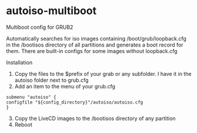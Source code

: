 # autoiso-multiboot
Multiboot config for GRUB2

Automatically searches for iso images containing /boot/grub/loopback.сfg in the /bootisos directory of all partitions and generates a boot record for them. 
There are built-in configs for some images without loopback.сfg

Installation
1. Copy the files to the $prefix of your grab or any subfolder. I have it in the autoiso folder next to grub.cfg
2. Add an item to the menu of your grub.cfg

```
submenu "autoiso" {
configfile "${config_directory}"/autoiso/autoiso.cfg
}
```

3. Copy the LiveCD images to the /bootisos directory of any partition
4. Reboot
